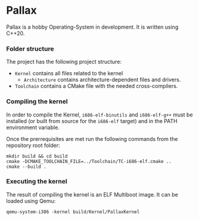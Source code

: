 # Pallax

Pallax is a hobby Operating-System in development. It is written using C++20.

### Folder structure

The project has the following project structure:
- `Kernel` contains all files related to the kernel
  - `Architecture` contains architecture-dependent files and drivers.
- `Toolchain` contains a CMake file with the needed cross-compilers.

### Compiling the kernel

In order to compile the Kernel, `i686-elf-binutils` and `i686-elf-g++` must be installed (or built from source for the `i686-elf` target) and in the PATH environment variable.

Once the prerrequisites are met run the following commands from the repository root folder:

```shell
mkdir build && cd build
cmake -DCMAKE_TOOLCHAIN_FILE=../Toolchain/TC-i686-elf.cmake ..
cmake --build .
```

### Executing the kernel 

The result of compiling the kernel is an ELF Multiboot image. It can be loaded using Qemu:
```shell
qemu-system-i386 -kernel build/Kernel/PallaxKernel
```